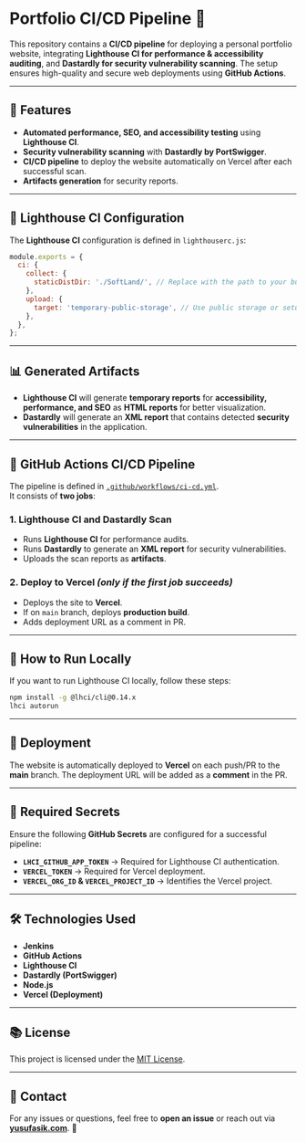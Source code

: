 # Portfolio CI/CD Pipeline 🚀

This repository contains a **CI/CD pipeline** for deploying a personal portfolio website, integrating **Lighthouse CI for performance & accessibility auditing**, and **Dastardly for security vulnerability scanning**. The setup ensures high-quality and secure web deployments using **GitHub Actions**.

---

## 🌟 Features
- **Automated performance, SEO, and accessibility testing** using **Lighthouse CI**.
- **Security vulnerability scanning** with **Dastardly by PortSwigger**.
- **CI/CD pipeline** to deploy the website automatically on Vercel after each successful scan.
- **Artifacts generation** for security reports.

---

## 📂 Lighthouse CI Configuration
The **Lighthouse CI** configuration is defined in `lighthouserc.js`:

```js
module.exports = {
  ci: {
    collect: {
      staticDistDir: './SoftLand/', // Replace with the path to your built files or if using Node.js, adjust package.json
    },
    upload: {
      target: 'temporary-public-storage', // Use public storage or setup server
    },
  },
};
```

---

## 📊 Generated Artifacts
- **Lighthouse CI** will generate **temporary reports** for **accessibility, performance, and SEO** as **HTML reports** for better visualization.
- **Dastardly** will generate an **XML report** that contains detected **security vulnerabilities** in the application.

---

## 📄 GitHub Actions CI/CD Pipeline
The pipeline is defined in [`.github/workflows/ci-cd.yml`](https://github.com/bugnificent/ci-cd_test/blob/main/.github/workflows/ci-cd.yml).  
It consists of **two jobs**:

### 1. Lighthouse CI and Dastardly Scan
- Runs **Lighthouse CI** for performance audits.
- Runs **Dastardly** to generate an **XML report** for security vulnerabilities.
- Uploads the scan reports as **artifacts**.

### 2. Deploy to Vercel *(only if the first job succeeds)*
- Deploys the site to **Vercel**.
- If on `main` branch, deploys **production build**.
- Adds deployment URL as a comment in PR.

---

## 🔋 How to Run Locally
If you want to run Lighthouse CI locally, follow these steps:

```bash
npm install -g @lhci/cli@0.14.x
lhci autorun
```

---

## 🚀 Deployment
The website is automatically deployed to **Vercel** on each push/PR to the **main** branch. The deployment URL will be added as a **comment** in the PR.

---

## 🔑 Required Secrets
Ensure the following **GitHub Secrets** are configured for a successful pipeline:
- **`LHCI_GITHUB_APP_TOKEN`** → Required for Lighthouse CI authentication.
- **`VERCEL_TOKEN`** → Required for Vercel deployment.
- **`VERCEL_ORG_ID` & `VERCEL_PROJECT_ID`** → Identifies the Vercel project.

---

## 🛠️ Technologies Used
- **Jenkins**
- **GitHub Actions**
- **Lighthouse CI**
- **Dastardly (PortSwigger)**
- **Node.js**
- **Vercel (Deployment)**

---

## 📚 License
This project is licensed under the [MIT License](LICENSE).

---

## 📩 Contact
For any issues or questions, feel free to **open an issue** or reach out via **[yusufasik.com](https://yusufasik.com/)**. 🚀


